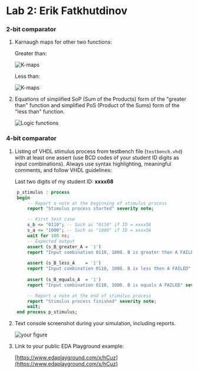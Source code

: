 # Lab 2: Erik Fatkhutdinov

### 2-bit comparator

1. Karnaugh maps for other two functions:

   Greater than:

   ![K-maps](images/kmap_empty.png)

   Less than:

   ![K-maps](images/kmap_empty.png)

2. Equations of simplified SoP (Sum of the Products) form of the "greater than" function and simplified PoS (Product of the Sums) form of the "less than" function.

   ![Logic functions](images/comparator_min.png)

### 4-bit comparator

1. Listing of VHDL stimulus process from testbench file (`testbench.vhd`) with at least one assert (use BCD codes of your student ID digits as input combinations). Always use syntax highlighting, meaningful comments, and follow VHDL guidelines:

   Last two digits of my student ID: **xxxx68**

```vhdl
    p_stimulus : process
    begin
        -- Report a note at the beginning of stimulus process
        report "Stimulus process started" severity note;

        -- First test case
        s_b <= "0110"; -- Such as "0110" if ID = xxxx56
        s_a <= "1000"; -- Such as "1000" if ID = xxxx56
        wait for 100 ns;
        -- Expected output
        assert (s_B_greater_A = '1')
        report "Input combination 0110, 1000. B is greater then A FAILED" severity error;
        
        assert (s_B_less_A    = '1')
        report "Input combination 0110, 1000. B is less then A FAILED" severity error;
        
        assert (s_B_equals_A  = '1') 
        report "Input combination 0110, 1000. B is equals A FAILED" severity error;

        -- Report a note at the end of stimulus process
        report "Stimulus process finished" severity note;
        wait;
    end process p_stimulus;
```

2. Text console screenshot during your simulation, including reports.

   ![your figure]()

3. Link to your public EDA Playground example:

   [https://www.edaplayground.com/x/hCuz](https://www.edaplayground.com/x/hCuz)
